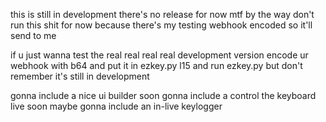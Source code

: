 this is still in development there's no release for now mtf
by the way don't run this shit for now because there's my testing webhook encoded so it'll send to me

if u just wanna test the real real real real development version
encode ur webhook with b64 and put it in ezkey.py l15
and run ezkey.py but don't remember it's still in development

gonna include a nice ui builder soon
gonna include a control the keyboard live soon
maybe gonna include an in-live keylogger